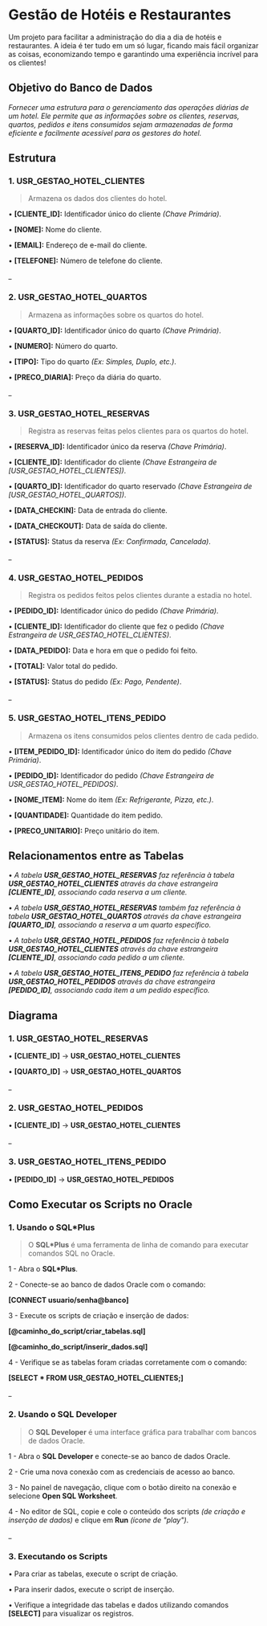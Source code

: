 # Gestão de Hotéis e Restaurantes

Um projeto para facilitar a administração do dia a dia de hotéis e restaurantes. A ideia é ter tudo em um só lugar, ficando mais fácil organizar as coisas, economizando tempo e garantindo uma experiência incrível para os clientes!

## Objetivo do Banco de Dados

_Fornecer uma estrutura para o gerenciamento das operações diárias de um hotel. Ele permite que as informações sobre os clientes, reservas, quartos, pedidos e itens consumidos sejam armazenadas de forma eficiente e facilmente acessível para os gestores do hotel._

## Estrutura

### 1. USR_GESTAO_HOTEL_CLIENTES

> Armazena os dados dos clientes do hotel.

• **[CLIENTE_ID]:** Identificador único do cliente _(Chave Primária)_.

• **[NOME]:** Nome do cliente.

• **[EMAIL]:** Endereço de e-mail do cliente.

• **[TELEFONE]:** Número de telefone do cliente.

_

### 2. USR_GESTAO_HOTEL_QUARTOS

> Armazena as informações sobre os quartos do hotel.

• **[QUARTO_ID]:** Identificador único do quarto _(Chave Primária)_.

• **[NUMERO]:** Número do quarto.

• **[TIPO]:** Tipo do quarto _(Ex: Simples, Duplo, etc.)_.

• **[PRECO_DIARIA]:** Preço da diária do quarto.

_

### 3. USR_GESTAO_HOTEL_RESERVAS

> Registra as reservas feitas pelos clientes para os quartos do hotel.

• **[RESERVA_ID]:** Identificador único da reserva _(Chave Primária)_.

• **[CLIENTE_ID]:** Identificador do cliente _(Chave Estrangeira de [USR_GESTAO_HOTEL_CLIENTES])_.

• **[QUARTO_ID]:** Identificador do quarto reservado _(Chave Estrangeira de [USR_GESTAO_HOTEL_QUARTOS])_.

• **[DATA_CHECKIN]:** Data de entrada do cliente.

• **[DATA_CHECKOUT]:** Data de saída do cliente.

• **[STATUS]:** Status da reserva _(Ex: Confirmada, Cancelada)_.

_

### 4. USR_GESTAO_HOTEL_PEDIDOS

> Registra os pedidos feitos pelos clientes durante a estadia no hotel.

• **[PEDIDO_ID]:** Identificador único do pedido _(Chave Primária)_.

• **[CLIENTE_ID]:** Identificador do cliente que fez o pedido _(Chave Estrangeira de USR_GESTAO_HOTEL_CLIENTES)_.

• **[DATA_PEDIDO]:** Data e hora em que o pedido foi feito.

• **[TOTAL]:** Valor total do pedido.

• **[STATUS]:** Status do pedido _(Ex: Pago, Pendente)_.

_

### 5. USR_GESTAO_HOTEL_ITENS_PEDIDO

> Armazena os itens consumidos pelos clientes dentro de cada pedido.

• **[ITEM_PEDIDO_ID]:** Identificador único do item do pedido _(Chave Primária)_.

• **[PEDIDO_ID]:** Identificador do pedido _(Chave Estrangeira de USR_GESTAO_HOTEL_PEDIDOS)_.

• **[NOME_ITEM]:** Nome do item _(Ex: Refrigerante, Pizza, etc.)_.

• **[QUANTIDADE]:** Quantidade do item pedido.

• **[PRECO_UNITARIO]:** Preço unitário do item.

## Relacionamentos entre as Tabelas

• _A tabela **USR_GESTAO_HOTEL_RESERVAS** faz referência à tabela **USR_GESTAO_HOTEL_CLIENTES** através da chave estrangeira **[CLIENTE_ID]**, associando cada reserva a um cliente._

• _A tabela **USR_GESTAO_HOTEL_RESERVAS** também faz referência à tabela **USR_GESTAO_HOTEL_QUARTOS** através da chave estrangeira **[QUARTO_ID]**, associando a reserva a um quarto específico._

• _A tabela **USR_GESTAO_HOTEL_PEDIDOS** faz referência à tabela **USR_GESTAO_HOTEL_CLIENTES** através da chave estrangeira **[CLIENTE_ID]**, associando cada pedido a um cliente._

• _A tabela **USR_GESTAO_HOTEL_ITENS_PEDIDO** faz referência à tabela **USR_GESTAO_HOTEL_PEDIDOS** através da chave estrangeira **[PEDIDO_ID]**, associando cada item a um pedido específico._

## Diagrama

### 1. USR_GESTAO_HOTEL_RESERVAS

• **[CLIENTE_ID]** -> **USR_GESTAO_HOTEL_CLIENTES**

• **[QUARTO_ID]** -> **USR_GESTAO_HOTEL_QUARTOS**

_

### 2. USR_GESTAO_HOTEL_PEDIDOS

• **[CLIENTE_ID]** -> **USR_GESTAO_HOTEL_CLIENTES**

_

### 3. USR_GESTAO_HOTEL_ITENS_PEDIDO

• **[PEDIDO_ID]** -> **USR_GESTAO_HOTEL_PEDIDOS**

## Como Executar os Scripts no Oracle

### 1. Usando o SQL*Plus

> O **SQL*Plus** é uma ferramenta de linha de comando para executar comandos SQL no Oracle.

1 - Abra o **SQL*Plus**.

2 - Conecte-se ao banco de dados Oracle com o comando:

**[CONNECT usuario/senha@banco]**

3 - Execute os scripts de criação e inserção de dados:

**[@caminho_do_script/criar_tabelas.sql]**

**[@caminho_do_script/inserir_dados.sql]**

4 - Verifique se as tabelas foram criadas corretamente com o comando:

**[SELECT * FROM USR_GESTAO_HOTEL_CLIENTES;]**

_

### 2. Usando o SQL Developer

> O **SQL Developer** é uma interface gráfica para trabalhar com bancos de dados Oracle.

1 - Abra o **SQL Developer** e conecte-se ao banco de dados Oracle.

2 - Crie uma nova conexão com as credenciais de acesso ao banco.

3 - No painel de navegação, clique com o botão direito na conexão e selecione **Open SQL Worksheet**.

4 - No editor de SQL, copie e cole o conteúdo dos scripts _(de criação e inserção de dados)_ e clique em **Run** _(ícone de "play")_.

_

### 3. Executando os Scripts

• Para criar as tabelas, execute o script de criação.

• Para inserir dados, execute o script de inserção.

• Verifique a integridade das tabelas e dados utilizando comandos **[SELECT]** para visualizar os registros.
